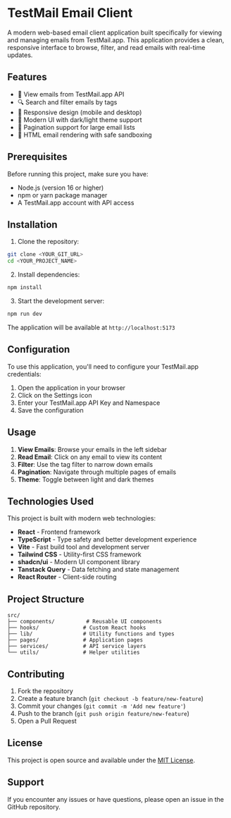 
# TestMail Email Client

A modern web-based email client application built specifically for viewing and managing emails from TestMail.app. This application provides a clean, responsive interface to browse, filter, and read emails with real-time updates.

## Features

- 📧 View emails from TestMail.app API
- 🔍 Search and filter emails by tags
- 📱 Responsive design (mobile and desktop)
- 🎨 Modern UI with dark/light theme support
- 📄 Pagination support for large email lists
- 👀 HTML email rendering with safe sandboxing

## Prerequisites

Before running this project, make sure you have:

- Node.js (version 16 or higher)
- npm or yarn package manager
- A TestMail.app account with API access

## Installation

1. Clone the repository:
```bash
git clone <YOUR_GIT_URL>
cd <YOUR_PROJECT_NAME>
```

2. Install dependencies:
```bash
npm install
```

3. Start the development server:
```bash
npm run dev
```

The application will be available at `http://localhost:5173`

## Configuration

To use this application, you'll need to configure your TestMail.app credentials:

1. Open the application in your browser
2. Click on the Settings icon
3. Enter your TestMail.app API Key and Namespace
4. Save the configuration

## Usage

1. **View Emails**: Browse your emails in the left sidebar
2. **Read Email**: Click on any email to view its content
3. **Filter**: Use the tag filter to narrow down emails
4. **Pagination**: Navigate through multiple pages of emails
5. **Theme**: Toggle between light and dark themes

## Technologies Used

This project is built with modern web technologies:

- **React** - Frontend framework
- **TypeScript** - Type safety and better development experience
- **Vite** - Fast build tool and development server
- **Tailwind CSS** - Utility-first CSS framework
- **shadcn/ui** - Modern UI component library
- **Tanstack Query** - Data fetching and state management
- **React Router** - Client-side routing

## Project Structure

```
src/
├── components/          # Reusable UI components
├── hooks/              # Custom React hooks
├── lib/                # Utility functions and types
├── pages/              # Application pages
├── services/           # API service layers
└── utils/              # Helper utilities
```

## Contributing

1. Fork the repository
2. Create a feature branch (`git checkout -b feature/new-feature`)
3. Commit your changes (`git commit -m 'Add new feature'`)
4. Push to the branch (`git push origin feature/new-feature`)
5. Open a Pull Request

## License

This project is open source and available under the [MIT License](LICENSE).

## Support

If you encounter any issues or have questions, please open an issue in the GitHub repository.
